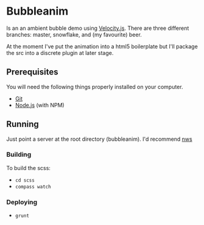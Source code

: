 # Bubbleanim	

Is an an ambient bubble demo using [Velocity.js](http://julian.com/research/velocity/). There are three different branches: master, snowflake, and (my favourite) beer.

At the moment I've put the animation into a html5 boilerplate but I'll package the src into a discrete plugin at later stage.

## Prerequisites

You will need the following things properly installed on your computer.

* [Git](http://git-scm.com/)
* [Node.js](http://nodejs.org/) (with NPM)

## Running

Just point a server at the root directory (bubbleanim). I'd recommend [nws](https://www.npmjs.org/package/nws)

### Building

To build the scss:

* `cd scss`
* `compass watch`

### Deploying

* `grunt`



